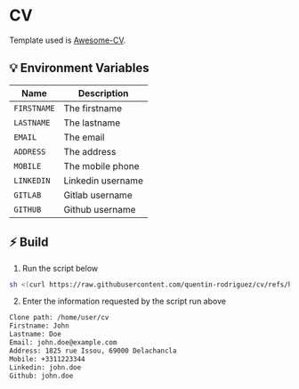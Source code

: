 
# CV

Template used is [Awesome-CV](https://github.com/posquit0/Awesome-CV).

## 💡 Environment Variables

| Name        | Description       |
| ----------- | ----------------- |
| `FIRSTNAME` | The firstname     |
| `LASTNAME`  | The lastname      |
| `EMAIL`     | The email         |
| `ADDRESS`   | The address       |
| `MOBILE`    | The mobile phone  |
| `LINKEDIN`  | Linkedin username |
| `GITLAB`    | Gitlab username   |
| `GITHUB`    | Github username   |

## ⚡ Build

1. Run the script below

```sh
sh <(curl https://raw.githubusercontent.com/quentin-rodriguez/cv/refs/heads/master/generate)
```

2. Enter the information requested by the script run above

```sh
Clone path: /home/user/cv
Firstname: John
Lastname: Doe
Email: john.doe@example.com
Address: 1825 rue Issou, 69000 Delachancla
Mobile: +3311223344
Linkedin: john.doe
Github: john.doe
```